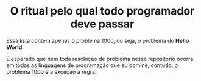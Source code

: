 # <div align="center">O ritual pelo qual todo programador deve passar</div>

Essa lista contem apenas o problema 1000, ou seja, o problema do **Hello World**. 

É esperado que nem toda resolução de problema nesse repositório ocorra em todas as linguagens de programação que eu domine, contudo, o problema 1000 é a exceção à regra.